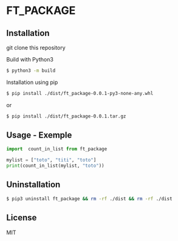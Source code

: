  # FT_PACKAGE

 ## Installation

 git clone this repository

 Build  with Python3
 ```bash
 $ python3 -m build
 ```

 Installation using pip
 ```bash
 $ pip install ./dist/ft_package-0.0.1-py3-none-any.whl
 ```
 or
 ```bash
 $ pip install ./dist/ft_package-0.0.1.tar.gz
 ```

 ## Usage - Exemple

 ```python
 import  count_in_list from ft_package

 mylist = ["toto", "titi", "toto"]
 print(count_in_list(mylist, "toto"))
 ```

 ## Uninstallation

 ```bash
 $ pip3 uninstall ft_package && rm -rf ./dist && rm -rf ./dist
 ```

 ## License

 MIT